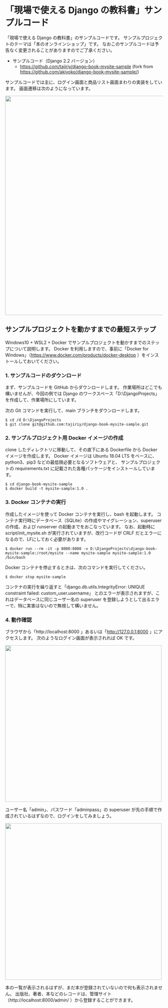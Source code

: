 # 「現場で使える Django の教科書」サンプルコード

「現場で使える Django の教科書」のサンプルコードです。
サンプルプロジェクトのテーマは「本のオンラインショップ」です。
なおこのサンプルコードは予告なく変更されることがありますのでご了承ください。

* サンプルコード（Django 2.2 バージョン）
  * https://github.com/tajiriy/django-book-mysite-sample (fork from https://github.com/akiyoko/django-book-mysite-sample/)

サンプルコードでは主に、ログイン画面と商品リスト画面まわりの実装をしています。
画面遷移は次のようになっています。

<img width="700" src="https://user-images.githubusercontent.com/1287113/44252736-26f10c80-a238-11e8-9b30-87ebeff5b7bb.png">


## サンプルプロジェクトを動かすまでの最短ステップ

Windows10 + WSL2 + Docker でサンプルプロジェクトを動かすまでのステップについて説明します。
Docker を利用しますので、事前に「Docker for Windows」（https://www.docker.com/products/docker-desktop ）をインストールしておいてください。


### 1. サンプルコードのダウンロード

まず、サンプルコードを GitHub からダウンロードします。
作業場所はどこでも構いませんが、今回の例では Django のワークスペース「D:\DjangoProjects」を作成して、作業場所にしています。

次の Git コマンドを実行して、main ブランチをダウンロードします。

```
$ cd /d D:\DjangoProjects
$ git clone git@github.com:tajiriy/django-book-mysite-sample.git
```


### 2. サンプルプロジェクト用 Docker イメージの作成

clone したディレクトリに移動して、その直下にある Dockerfile から Docker イメージを作成します。
Docker イメージは Ubuntu 18.04 LTS をベースに、python3、pip3 などの最低限必要となるソフトウェアと、
サンプルプロジェクトの requirements.txt に記載された各種パッケージをインストールしています。

```
$ cd django-book-mysite-sample
$ docker build -t mysite-sample:1.0 .
```


### 3. Docker コンテナの実行

作成したイメージを使って Docker コンテナを実行し、bash を起動します。
コンテナ実行時にデータベース（SQLite）の作成やマイグレーション、superuser の作成、および runserver の起動までをおこなっています。
なお、起動時に script/init_mysite.sh が実行されていますが、改行コードが CRLF だとエラーになるので、LFにしておく必要があります。

```
$ docker run --rm -it -p 8000:8000 -v D:\DjangoProjects\django-book-mysite-sample:/root/mysite --name mysite-sample mysite-sample:1.0 /bin/bash
```

Docker コンテナを停止するときは、次のコマンドを実行してください。

```
$ docker stop mysite-sample
```

コンテナの実行を繰り返すと「django.db.utils.IntegrityError: UNIQUE constraint failed: custom_user.username」
とのエラーが表示されますが、これはデータベースに同じユーザー名の superuser を登録しようとして出るエラーで、特に実害はないので無視して構いません。


### 4. 動作確認

ブラウザから「http://localhost:8000 」あるいは「http://127.0.0.1:8000 」にアクセスします。
次のようなログイン画面が表示されれば OK です。

<img width="500" src="https://user-images.githubusercontent.com/1287113/44251734-71708a00-a234-11e8-8fdb-7fae24cc06ae.png">

ユーザー名「admin」、パスワード「adminpass」の superuser が先の手順で作成されているはずなので、ログインをしてみましょう。

<img width="500" src="https://user-images.githubusercontent.com/1287113/44251735-71708a00-a234-11e8-82f6-aa321c69fff3.png">

本の一覧が表示されるはずが、まだ本が登録されていないので何も表示されません。
出版社、著者、本などのレコードは、管理サイト（http://localhost:8000/admin/ ）から登録することができます。
